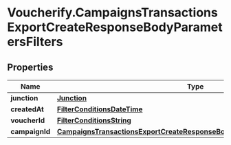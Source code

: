 # Voucherify.CampaignsTransactionsExportCreateResponseBodyParametersFilters

## Properties

Name | Type | Description | Notes
------------ | ------------- | ------------- | -------------
**junction** | [**Junction**](Junction.md) |  | [optional] 
**createdAt** | [**FilterConditionsDateTime**](FilterConditionsDateTime.md) |  | [optional] 
**voucherId** | [**FilterConditionsString**](FilterConditionsString.md) |  | [optional] 
**campaignId** | [**CampaignsTransactionsExportCreateResponseBodyParametersFiltersCampaignId**](CampaignsTransactionsExportCreateResponseBodyParametersFiltersCampaignId.md) |  | [optional] 


